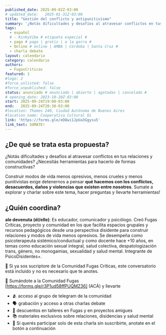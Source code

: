 ```yaml
---
published_date: 2025-09-02Z-03:00
# updated_date:   2025-01-31Z-03:00
title: "Gestión del conflicto y antipunitivismo"
summary: '¿Notás dificultades y desafíos al atravesar conflictos en tus relaciones y comunidades? ¿Necesitás herramientas para hacerlo de formas constructivas? Entonces esta charla va a nutrirte'
tags:
  - español
  # - KinkyVibe # etiqueta especial #
  - pago # pago | gratis | a la gorra #
  - Online # online | AMBA | Córdoba | Santa Cruz #
  - charla debate
layout: calendario
category: calendario
authors:
  - FugasCriticas
featured: 1
#logo: 2
#force_unlisted: false
#force_unpublished: false
status: anunciado # anunciado | abierto | agotadas | cancelado #
# opening_date: 2023-10-20Z-03:00
start: 2025-09-24T19:00-03:00
end:   2025-09-24T20:30-03:00
#location: Thames 240, Ciudad Autónoma de Buenos Aires
#location_name: Cooperativa Cultural Qi
link: 'https://forms.gle/eDQwi1JpUa3Ggysu5'
link_text: SUMATE!
---
```

## ¿De qué se trata esta propuesta? ##

¿Notás dificultades y desafíos al atravesar conflictos en tus relaciones y comunidades? 
¿Necesitás herramientas para hacerlo de formas constructivas?

Construir modos de vida menos opresivos, menos crueles y menos punitivistas exige detenernos a pensar **qué hacemos con los conflictos, desacuerdos, daños y violencias que existen entre nosotres**. Sumate a explorar y charlar sobre este tema, hacer preguntas y llevarte herramientas!

## ¿Quién coordina? #
**ale devenuta (él/elle)**: Es educador, comunicador y psicólogo. Creó Fugas Críticas, proyecto y comunidad en los que facilita espacios grupales y recursos pedagógicos desde una perspectiva disidente para construir relaciones y modos de vida menos opresivos. Se desempeña como psicoterapeuta sistémico/conductual y como docente hace +10 años, en temas como educación sexual integral, salud colectiva, despatologización trans, género, no monogamias, sexualidad y salud mental. Integrante de PsicoDisidentes+.

💫 Si ya sos sucriptore de la Comunidad Fugas Críticas, este conversatorio está incluido y no es necesario que te anotes.

💫 Sumándote a la Comunidad Fugas [https://forms.gle/r3P1ud58ffPUQMZ36] (ACÁ) y llevarte
- 🫂 acceso al grupo de telegram de la comunidad
- 🗣️ grabación y acceso a otras charlas debate
- 💸 descuentos en talleres en Fugas y en proyectos amigues
- 📚 materiales exclusivos sobre relaciones, disidencias y salud mental
- 💫 Si querés participar solo de esta charla sin suscribirte, anotate en el botón a continuación